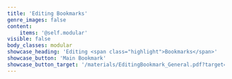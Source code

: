 ```yaml
---
title: 'Editing Bookmarks'
genre_images: false
content:
    items: '@self.modular'
visible: false
body_classes: modular
showcase_heading: 'Editing <span class="highlight">Bookmarks</span>'
showcase_button: 'Main Bookmark'
showcase_button_target: '/materials/EditingBookmark_General.pdf?target=_blank'
---
```


